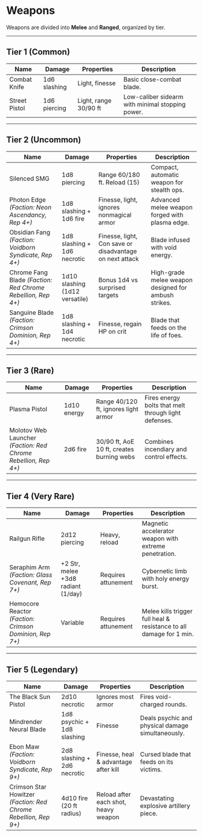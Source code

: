 # Weapons

Weapons are divided into **Melee** and **Ranged**, organized by tier.

---

## **Tier 1 (Common)**
| Name | Damage | Properties | Description |
|------|--------|------------|-------------|
| Combat Knife | 1d6 slashing | Light, finesse | Basic close-combat blade. |
| Street Pistol | 1d6 piercing | Light, range 30/90 ft | Low-caliber sidearm with minimal stopping power. |

---

## **Tier 2 (Uncommon)**
| Name | Damage | Properties | Description |
|------|--------|------------|-------------|
| Silenced SMG | 1d8 piercing | Range 60/180 ft. Reload (15) | Compact, automatic weapon for stealth ops. |
| Photon Edge *(Faction: Neon Ascendancy, Rep 4+)* | 1d8 slashing + 1d6 fire | Finesse, light, ignores nonmagical armor | Advanced melee weapon forged with plasma edge. |
| Obsidian Fang *(Faction: Voidborn Syndicate, Rep 4+)* | 1d8 slashing + 1d6 necrotic | Finesse, light, Con save or disadvantage on next attack | Blade infused with void energy. |
| Chrome Fang Blade *(Faction: Red Chrome Rebellion, Rep 4+)* | 1d10 slashing (1d12 versatile) | Bonus 1d4 vs surprised targets | High-grade melee weapon designed for ambush strikes. |
| Sanguine Blade *(Faction: Crimson Dominion, Rep 4+)* | 1d8 slashing + 1d4 necrotic | Finesse, regain HP on crit | Blade that feeds on the life of foes. |

---

## **Tier 3 (Rare)**
| Name | Damage | Properties | Description |
|------|--------|------------|-------------|
| Plasma Pistol | 1d10 energy | Range 40/120 ft, ignores light armor | Fires energy bolts that melt through light defenses. |
| Molotov Web Launcher *(Faction: Red Chrome Rebellion, Rep 4+)* | 2d6 fire | 30/90 ft, AoE 10 ft, creates burning webs | Combines incendiary and control effects. |

---

## **Tier 4 (Very Rare)**
| Name | Damage | Properties | Description |
|------|--------|------------|-------------|
| Railgun Rifle | 2d12 piercing | Heavy, reload | Magnetic accelerator weapon with extreme penetration. |
| Seraphim Arm *(Faction: Glass Covenant, Rep 7+)* | +2 Str, melee +3d8 radiant (1/day) | Requires attunement | Cybernetic limb with holy energy burst. |
| Hemocore Reactor *(Faction: Crimson Dominion, Rep 7+)* | Variable | Requires attunement | Melee kills trigger full heal & resistance to all damage for 1 min. |

---

## **Tier 5 (Legendary)**
| Name | Damage | Properties | Description |
|------|--------|------------|-------------|
| The Black Sun Pistol | 2d10 necrotic | Ignores most armor | Fires void-charged rounds. |
| Mindrender Neural Blade | 1d8 psychic + 1d8 slashing | Finesse | Deals psychic and physical damage simultaneously. |
| Ebon Maw *(Faction: Voidborn Syndicate, Rep 9+)* | 2d8 slashing + 2d6 necrotic | Finesse, heal & advantage after kill | Cursed blade that feeds on its victims. |
| Crimson Star Howitzer *(Faction: Red Chrome Rebellion, Rep 9+)* | 4d10 fire (20 ft radius) | Reload after each shot, heavy weapon | Devastating explosive artillery piece. |
